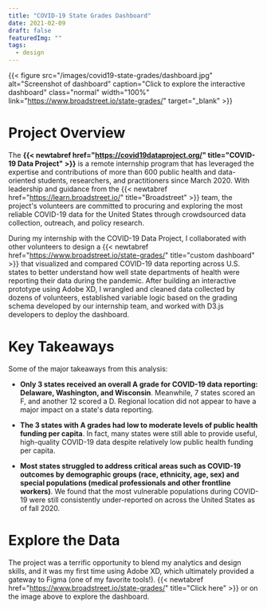 ```yaml
---
title: "COVID-19 State Grades Dashboard"
date: 2021-02-09
draft: false
featuredImg: ""
tags: 
  - design
---
```


{{< figure src="/images/covid19-state-grades/dashboard.jpg" alt="Screenshot of dashboard" caption="Click to explore the interactive dashboard" class="normal" width="100%" link="https://www.broadstreet.io/state-grades/" target="_blank" >}} 

# Project Overview
The **{{< newtabref href="https://covid19dataproject.org/" title="COVID-19 Data Project" >}}** is a remote internship program that has leveraged the expertise and contributions of more than 600 public health and data-oriented students, researchers, and practitioners since March 2020. With leadership and guidance from the {{< newtabref href="https://learn.broadstreet.io/" title="Broadstreet" >}} team, the project's volunteers are committed to procuring and exploring the most reliable COVID-19 data for the United States through crowdsourced data collection, outreach, and policy research.

During my internship with the COVID-19 Data Project, I collaborated with other volunteers to design a {{< newtabref href="https://www.broadstreet.io/state-grades/" title="custom dashboard" >}} that visualized and compared COVID-19 data reporting across U.S. states to better understand how well state departments of health were reporting their data during the pandemic. After building an interactive prototype using Adobe XD, I wrangled and cleaned data collected by dozens of volunteers, established variable logic based on the grading schema developed by our internship team, and worked with D3.js developers to deploy the dashboard. 

# Key Takeaways
Some of the major takeaways from this analysis:

* **Only 3 states received an overall A grade for COVID-19 data reporting: Delaware, Washington, and Wisconsin**. Meanwhile, 7 states scored an F, and another 12 scored a D. Regional location did not appear to have a major impact on a state's data reporting.

* **The 3 states with A grades had low to moderate levels of public health funding per capita**. In fact, many states were still able to provide useful, high-quality COVID-19 data despite relatively low public health funding per capita.

* **Most states struggled to address critical areas such as COVID-19 outcomes by demographic groups (race, ethnicity, age, sex) and special populations (medical professionals and other frontline workers)**. We found that the most vulnerable populations during COVID-19 were still consistently under-reported on across the United States as of fall 2020.

# Explore the Data
The project was a terrific opportunity to blend my analytics and design skills, and it was my first time using Adobe XD, which ultimately provided a gateway to Figma (one of my favorite tools!). {{< newtabref href="https://www.broadstreet.io/state-grades/" title="Click here" >}} or on the image above to explore the dashboard.